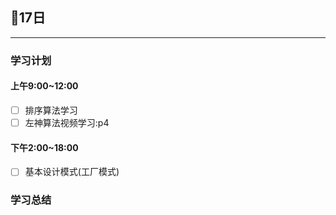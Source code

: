 ## 📖17日

---



### 学习计划

#### 上午9:00~12:00

- [ ] 排序算法学习
- [ ] 左神算法视频学习:p4

#### 下午2:00~18:00

- [ ] 基本设计模式(工厂模式)

### 学习总结
